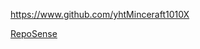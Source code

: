 
<!-- Give link to your github home page -->
<span id="github">https://www.github.com/yhtMinceraft1010X</span>

<!-- Give your internal and external projects related to the module -->
<span id="projects">[RepoSense](https://github.com/reposense/RepoSense) </span>